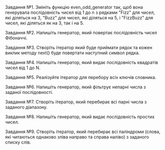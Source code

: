 
Завдання №1. Змініть функцію even_odd_generator так, щоб вона генерувала послідовність чисел від 1 до n з
рядками "Fizz" для чисел, які діляться на 3, "Buzz" для чисел, які діляться на 5, і "FizzBuzz" для чисел, 
які діляться як на 3, так і на 5.

Завдання №2. Напишіть генератор, який повертає послідовність чисел Фібоначчі.

Завдання №3. Створіть ітератор який буде приймати рядок та кожен виклик методу next()
буде повертати наступний символ рядка.

Завдання №4. Напишіть генератор, який видає послідовність квадратів чисел від 1 до N.

Завдання №5. Реалізуйте ітератор для перебору всіх ключів словника.

Завдання №6. Напишіть генератор, який фільтрує непарні числа з заданої послідовності.

Завдання №7. Створіть ітератор, який перебирає всі парні числа з заданого діапазону.

Завдання №8. Напишіть генератор, який видає послідовність простих чисел.

Завдання №9. Створіть ітератор, який перебирає всі паліндроми (слова, які читаються однаково зліва направо
та справа наліво) з заданого списку слів.
